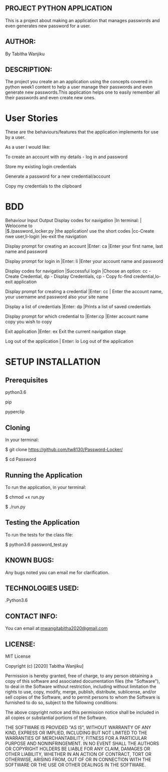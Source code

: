 ## PROJECT PYTHON APPLICATION
 This is a project about making an application that manages passwords and even generates new password for a user.
## AUTHOR:
By Tabitha Wanjiku
## DESCRIPTION:
The project you create an an application using the concepts covered in python week1 content to help a user
manage their passwords and even generate new passwords.This application helps one to easily remember all their passwords and even create new ones.
# User Stories
These are the behaviours/features that the application implements for use by a user.

As a user I would like:

To create an account with my details - log in and password

Store my existing login credentials

Generate a password for a new credential/account

Copy my credentials to the clipboard

# BDD
Behaviour	                              Input	                                        Output
Display codes for navigation	        |In terminal:                 | Welocome to                           
                                     |$./password_locker.py         |the application! use the short codes
                                                                    |cc-Create nwe user,li-login
                                        	                          |ex-exit the navigation

Display prompt for creating an account |Enter: ca	      |Enter your first name, last name and password

Display prompt for login in	           |Enter: li       |Enter your account name and password

Display codes for navigation	       |Successful login	|Choose an option: cc - Create Credential,                                                       dp - Display Credentials, cp - Copy 
                                                          fc-find credential,lo- exit application
                                                        
Display prompt for creating a credential	|Enter: cc  |	Enter the account name, your username and password
                                                        also your site name

Display a list of credentials	            |Enter: dp	|Prints a list of saved credentials

Display prompt for which credential to |Enter:cp    |Enter account name                                     
 copy                                                     you wish to copy

Exit application	                        |Enter: ex	Exit the current navigation stage

Log out of the application                | Enter: lo  Log out of the application
# SETUP INSTALLATION
## Prerequisites
python3.6

pip

pyperclip
## Cloning
In your terminal:

  $ git clone https://github.com/tw8130/Password-Locker/

  $ cd Password
## Running the Application
To run the application, in your terminal:

  $ chmod +x run.py

  $ ./run.py
## Testing the Application
To run the tests for the class file:

  $ python3.6 password_test.py

## KNOWN BUGS:
Any bugs noted you can email me for clarification.

## TECHNOLOGIES USED:
.Python3.6

## CONTACT INFO:
You can email at:mwangitabitha2020@gmail.com

## LICENSE:
MIT License

Copyright (c) [2020] Tabitha Wanjiku]

Permission is hereby granted, free of charge, to any person obtaining a copy of this software and associated documentation files (the "Software"), to deal in the Software without restriction, including without limitation the rights to use, copy, modify, merge, publish, distribute, sublicense, and/or sell copies of the Software, and to permit persons to whom the Software is furnished to do so, subject to the following conditions:

The above copyright notice and this permission notice shall be included in all copies or substantial portions of the Software.

THE SOFTWARE IS PROVIDED "AS IS", WITHOUT WARRANTY OF ANY KIND, EXPRESS OR IMPLIED, INCLUDING BUT NOT LIMITED TO THE WARRANTIES OF MERCHANTABILITY, FITNESS FOR A PARTICULAR PURPOSE AND NONINFRINGEMENT. IN NO EVENT SHALL THE AUTHORS OR COPYRIGHT HOLDERS BE LIABLE FOR ANY CLAIM, DAMAGES OR OTHER LIABILITY, WHETHER IN AN ACTION OF CONTRACT, TORT OR OTHERWISE, ARISING FROM, OUT OF OR IN CONNECTION WITH THE SOFTWARE OR THE USE OR OTHER DEALINGS IN THE SOFTWARE.